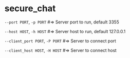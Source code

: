 # secure_chat

`--port PORT`, `-p PORT` #=> Server port to run, default 3355

`--host HOST`, `-h HOST` #=> Server host to run, default 127.0.0.1

`--client_port PORT`, `-P PORT` #=> Server to connect port

`--client_host HOST`, `-H HOST` #=> Server to connect host
